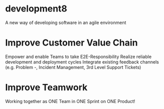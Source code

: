 # development8
A new way of developing software in an agile environment

# Improve Customer Value Chain
Empower and enable Teams to take E2E-Responsibility
Realize reliable development and deployment cycles
Integrate existing feedback channels (e.g. Problem -, Incident Management, 3rd Level Support Tickets)

# Improve Teamwork
Working together as ONE Team in ONE Sprint on ONE Product!
